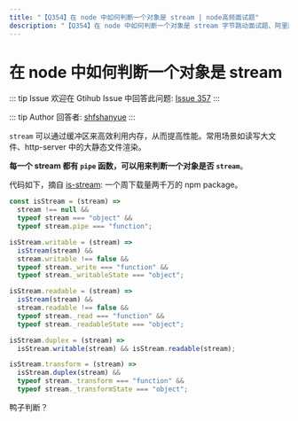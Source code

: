 ```yaml
---
title: "【Q354】在 node 中如何判断一个对象是 stream | node高频面试题"
description: "【Q354】在 node 中如何判断一个对象是 stream 字节跳动面试题、阿里腾讯面试题、美团小米面试题。"
---
```


# 在 node 中如何判断一个对象是 stream

::: tip Issue
欢迎在 Gtihub Issue 中回答此问题: [Issue 357](https://github.com/shfshanyue/Daily-Question/issues/357)
:::

::: tip Author
回答者: [shfshanyue](https://github.com/shfshanyue)
:::

`stream` 可以通过缓冲区来高效利用内存，从而提高性能。常用场景如读写大文件、http-server 中的大静态文件渲染。

**每一个 stream 都有 `pipe` 函数，可以用来判断一个对象是否 `stream`**。

代码如下，摘自 [is-stream](https://github.com/sindresorhus/is-stream/blob/master/index.js): 一个周下载量两千万的 npm package。

```js
const isStream = (stream) =>
  stream !== null &&
  typeof stream === "object" &&
  typeof stream.pipe === "function";

isStream.writable = (stream) =>
  isStream(stream) &&
  stream.writable !== false &&
  typeof stream._write === "function" &&
  typeof stream._writableState === "object";

isStream.readable = (stream) =>
  isStream(stream) &&
  stream.readable !== false &&
  typeof stream._read === "function" &&
  typeof stream._readableState === "object";

isStream.duplex = (stream) =>
  isStream.writable(stream) && isStream.readable(stream);

isStream.transform = (stream) =>
  isStream.duplex(stream) &&
  typeof stream._transform === "function" &&
  typeof stream._transformState === "object";
```

鸭子判断？
